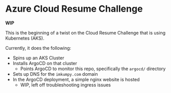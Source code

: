 # Azure Cloud Resume Challenge

**WIP**

This is the beginning of a twist on the Cloud Resume Challenge that is using Kubernetes (AKS).

Currently, it does the following:

- Spins up an AKS Cluster
- Installs ArgoCD on that cluster
  - Points ArgoCD to monitor this repo, specifically the `argocd/` directory
- Sets up DNS for the `imkumpy.com` domain
- In the ArgoCD deployment, a simple nginx website is hosted
  - WIP, left off troubleshooting ingress issues
